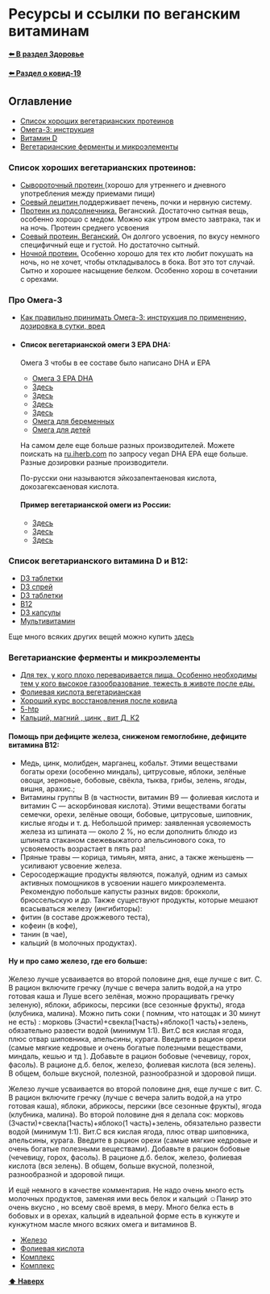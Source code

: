 # Ресурсы и ссылки по веганским витаминам

**[⬅️ В раздел Здоровье](../index.md)**

**[⬅️ Раздел о ковид-19](./covid-19.md)**

## Оглавление

- [Список хороших вегетарианских протеинов](#список-хороших-вегетарианских-протеинов)
- [Омега-3: инструкция](#про-омега-3)
- [Витамин D](#список-вегетарианского-витамина-d-и-b12)
- [Вегетарианские ферменты и микроэлементы](#вегетарианские-ферменты-и-микроэлементы)

### Список хороших вегетарианских протеинов:

- <a href="http://megaprotein.ru/product/protein-laktein-80" target="_blank">Сывороточный протеин </a>(хорошо для утреннего и дневного употребления между приемами пищи)
- <a href="http://megaprotein.ru/product/letsitin-150g" target="_blank">Соевый лецитин </a>поддерживает печень, почки и нервную систему.
- <a href="http://megaprotein.ru/product/vegan-protein" target="_blank">Протеин из подсолнечника.</a> Веганский. Достаточно сытная вещь, особенно хорошо с медом. Можно как утром вместо завтрака, так и на ночь. Протеин среднего усвоения
- <a href="http://megaprotein.ru/product/izolyat-soevogo-belka-90" target="_blank">Соевый протеин. Веганский.</a> Он долгого усвоения, по вкусу немного специфичный еще и густой. Но достаточно сытный.
- <a href="http://megaprotein.ru/product/kazein-fonterra" target="_blank">Ночной протеин.</a> Особенно хорошо для тех кто любит покушать на ночь, но не хочет, чтобы откладывалось в бока. Вот это тот случай. Сытно и хорошее насыщение белком. Особенно хорош в сочетании с орехами.

### Про Омега-3

- <a target="_blank" href="https://promusculus.ru/kak-pravilno-prinimat-omega-3-instrukciya/" target="_blank">Как правильно принимать Омега-3: инструкция по применению, дозировка в сутки, вред</a>

- #### Список вегетарианской омеги 3 EPA DHA:

  Омега 3 чтобы в ее составе было написано DHA и EPA

  - <a href="https://www.vegetology.com/shop/opti3-omega-3-epa-dha" target="_blank">Омега 3 EPA DHA</a>
  - <a href="https://ru.iherb.com/pr/Ovega-3-Vegan-Omega-3s-DHA-EPA-500-mg-60-Vegetarian-Softgels/41142" target="_blank">Здесь</a>
  - <a href="https://ru.iherb.com/pr/Deva-Vegan-Omega-3-DHA-EPA-300-mg-90-Vegan-Softgels/55158">Здесь</a>
  - <a href="https://ru.iherb.com/c/immune-system" target="_blank">Здесь</a>
  - <a href="https://ru.iherb.com/pr/Sunwarrior-Omega-3-Vegan-DHA-EPA-60-Vegan-Softgels/96755" target="_blank">Здесь</a>
  - <a href="https://ru.iherb.com/pr/Nordic-Naturals-Prenatal-DHA-500-mg-60-Soft-Gels/91975" target="\_blank">Омега для беременных</a>
  - <a href="https://ru.iherb.com/pr/Doctor-s-Best-Omega-DHA-Kids-Gummies-Citrus-90-Gelatin-Free-Gummies/102134" target="\_blank">Омега для детей</a>

  На самом деле еще больше разных производителей. Можете поискать на <a href="https://ru.iherb.com/" target="\_blank">ru.iherb.com</a> по запросу vegan DHA EPA еще больше. Разные дозировки разные производители.

  По-русски они называются эйкозапентаеновая кислота, докозагексаеновая кислота.

  #### Пример вегетарианской омеги из России:

  - <a href="https://apteka.ru/product/omega-del%60-mar-omega-3-iz-morskix-vodoroslej-5ed9e1c93da3ae00012848a6/" target="_blank">Здесь</a>
  - <a href="https://ru.iherb.com/pr/Deva-Vegan-Omega-3-DHA-EPA-300-mg-90-Vegan-Softgels/55158?rcode=FUT9725" target="_blank">Здесь</a>
  - <a href="https://ru.iherb.com/pr/Deva-Vegan-Omega-3-DHA-EPA-90-Vegan-Caps/70662?rcode=FUT9725" target="_blank">Здесь</a>

### Список вегетарианского витамина D и B12:

- <a href="https://www.vegetology.com/shop/vitashine-vegan-vitamin-d3-1000iu-tablets" target="_blank">D3 таблетки</a>
- <a href="https://www.vegetology.com/shop/vitashine-vegan-vitamin-d3-1000iu-spray" target="_blank">D3 спрей</a>
- <a href="https://www.vegetology.com/shop/vitashine-vegan-vitamin-d3-2500iu-tablets" target="_blank">D3 таблетки</a>
- <a href="https://www.vegetology.com/shop/vitamin-b12" target="_blank">B12</a>
- <a href="https://ru.iherb.com/pr/MRM-Vegan-Vitamin-D3-K2-62-5-mcg-2-500-IU-60-Vegan-Capsules/77415" target="_blank">D3 капсулы</a>
- <a href="https://ru.iherb.com/pr/Deva-Vegan-Multivitamin-Mineral-Supplement-90-Tablets/55156" target="_blank">Мультивитамин</a>

Еще много всяких других вещей можно купить <a href="https://www.devanutrition.com/" target="\_blank">здесь</a>

### Вегетарианские ферменты и микроэлементы

- <a href="https://ru.iherb.com/pr/California-Gold-Nutrition-Digestive-Enzymes-Broad-Spectrum-90-Veggie-Capsules/74181" target="_blank">Для тех, у кого плохо переваривается пища. Особенно необходимы тем у кого высокое газообразование, тежесть в животе после еды.</a>
- <a href="https://solgarvitamin.ru/product/%D1%84%D0%BE%D0%BB%D0%B8%D0%B5%D0%B2%D0%B0%D1%8F-%D0%BA%D0%B8%D1%81%D0%BB%D0%BE%D1%82%D0%B0/1080" target="_blank">Фолиевая кислота вегетарианская</a>
- <a href="https://www.vegetology.com/shop/active-energy-complex" target="_blank">Хороший курс восстановления после ковида</a>
- <a href="https://ru.iherb.com/pr/Now-Foods-5-HTP-100-mg-120-Veg-Capsules/306?rcode=FUT9725" target="_blank">5-htp</a>
- <a href="https://ru.iherb.com/pr/deva-premium-vegan-cal-mag-plus-90-tablets/39120?rcode=FUT9725" target="_blank">Кальций, магний , цинк , вит Д, К2</a>

#### Помощь при дефиците железа, сниженом гемоглобине, дефиците витамина В12:

- Медь, цинк, молибден, марганец, кобальт. Этими веществами богаты орехи (особенно миндаль), цитрусовые, яблоки, зелёные овощи, зерновые, бобовые, свёкла, тыква, грибы, зелень, ягоды, вишня, арахис.;
- Витамины группы В (в частности, витамин В9 — фолиевая кислота и витамин С — аскорбиновая кислота). Этими веществами богаты семечки, орехи, зелёные овощи, бобовые, цитрусовые, шиповник, кислые ягоды и т. д. Небольшой пример: заявленная усвояемость железа из шпината — около 2 %, но если дополнить блюдо из шпината стаканом свежевыжатого апельсинового сока, то усвояемость возрастает в пять раз!
- Пряные травы — корица, тимьян, мята, анис, а также женьшень — усиливают усвоение железа.
- Серосодержащие продукты являются, пожалуй, одним из самых активных помощников в усвоении нашего микроэлемента. Рекомендую побольше капусты разных видов: брокколи, брюссельскую и др.
  Также существуют продукты, которые мешают всасываться железу (ингибиторы):
- фитин (в составе дрожжевого теста),
- кофеин (в кофе),
- танин (в чае),
- кальций (в молочных продуктах).

#### Ну и про само железо, где его больше:

Железо лучше усваивается во второй половине дня, еще лучше с вит. С. В рацион включите гречку (лучше с вечера залить водой,а на утро готовая каша и Луше всего зелёная, можно проращивать гречку зеленую), яблоки, абрикосы, персики (все сезонные фрукты), ягода (клубника, малина). Можно пить соки ( помним, что натощак и 30 минут не есть) : морковь (3части)+свекла(1часть)+яблоко(1 часть)+зелень, обязательно развести водой (минимум 1:1). Вит.С вся кислая ягода, плюс отвар шиповника, апельсины, курага. Введите в рацион орехи (самые мягкие кедровые и очень богатые полезными веществами, миндаль, кешью и тд ). Добавьте в рацион бобовые (чечевицу, горох, фасоль). В рационе д.б. белок, железо, фолиевая кислота (вся зелень).
В общем, больше вкусной, полезной, разнообразной и здоровой пищи.

Железо лучше усваивается во второй половине дня, еще лучше с вит. С. В рацион включите гречку (лучше с вечера залить водой,а на утро готовая каша), яблоки, абрикосы, персики (все сезонные фрукты), ягода (клубника, малина). Во второй половине дня я делала сок: морковь (3части)+свекла(1часть)+яблоко(1 часть)+зелень, обязательно развести водой (минимум 1:1). Вит.С вся кислая ягода, плюс отвар шиповника, апельсины, курага. Введите в рацион орехи (самые мягкие кедровые и очень богатые полезными веществами). Добавьте в рацион бобовые (чечевицу, горох, фасоль). В рационе д.б. белок, железо, фолиевая кислота (вся зелень).
В общем, больше вкусной, полезной, разнообразной и здоровой пищи.

И ещё немного в качестве комментария. Не надо очень много есть молочных продуктов, заменяя ими весь белок и кальций ☺️Панир это очень вкусно , но всему своё время, в меру. Много белка есть в бобовых и в орехах, кальций в идеальной форме есть в кунжуте и кунжутном масле много всяких омега и витаминов В.

- <a href="https://ru.iherb.com/pr/Deva-Vegan-Chelated-Iron-29-mg-90-Tablets/55154?rcode=FUT9725" target="_blank">Железо</a>
- <a href="https://ru.iherb.com/pr/Deva-Vegan-B12-with-Folic-Acid-B6-90-Tablets/55142?rcode=FUT9725" target="_blank">Фолиевая кислота</a>
- <a href="https://ru.iherb.com/pr/Solgar-B-Complex-100-100-Vegetable-Capsules/19437?rcode=FUT9725" target="_blank">Комплекс</a>
- <a href="https://ru.iherb.com/pr/Solgar-Omega-3-EPA-DHA-Triple-Strength-950-mg-100-Softgels/26738?rcode=FUT9725" target="_blank">Комплекс</a>

**[⬆ Наверх](#разделы)**
